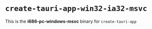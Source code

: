 # `create-tauri-app-win32-ia32-msvc`

This is the **i686-pc-windows-msvc** binary for `create-tauri-app`
